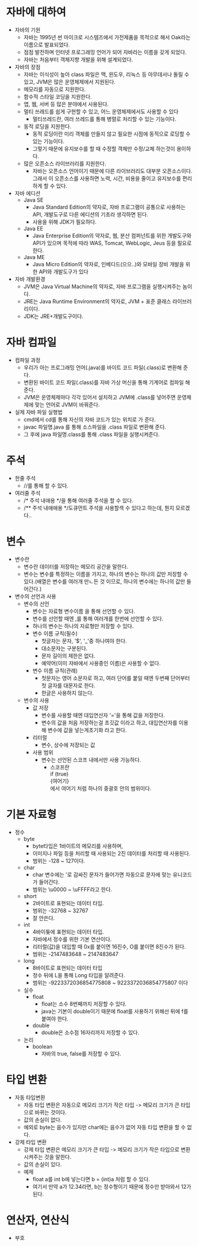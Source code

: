 # 자바에 대하여
- 자바의 기원
    - 자바는 1995년 썬 마이크로 시스템즈에서 가전제품을 목적으로 해서 Oak라는 이름으로 발표되었다.
    - 점점 발전하며 인터넷 프로그래밍 언어가 되어 자바라는 이름을 갖게 되었다.
    - 자바는 처음부터 객체지향 개발을 위해 설계되었다.
- 자바의 장점
    - 자바는 이식성이 높아 class 파일은 맥, 윈도우, 리눅스 등 아무데서나 돌릴 수 있고, JVM은 많은 운영체제에서 지원된다.
    - 메모리를 자동으로 지원한다.
    - 함수적 스타일 코딩을 지원한다.
    - 앱, 웹, 서버 등 많은 분야에서 사용된다.
    - 멀티 쓰레드를 쉽게 구현할 수 있고, 어느 운영체제에서도 사용할 수 있다
        - 멀티쓰레드란, 여러 쓰레드를 통해 병렬로 처리할 수 있는 기능이다.
    - 동적 로딩을 지원한다.
        - 동적 로딩이란 미리 객체를 만들지 않고 필요한 시점에 동적으로 로딩할 수 있는 기능이다.
        - 그렇기 때문에 유지보수를 할 때 수정할 객체만 수정/교체 하는것이 용이하다.
    - 많은 오픈소스 라이브러리를 지원한다.
        - 자바는 오픈소스 언어이기 때문에 다른 라이브러리도 대부분 오픈소스이다. 그래서 이 오픈소스를 사용하면 노력, 시간, 비용을 줄이고 유지보수를 편리하게 할 수 있다.
- 자바 에디션
    - Java SE
        - Java Standard Edition의 약자로, 자바 프로그램이 공통으로 사용하는 API, 개발도구로 다른 에디션의 기초라 생각하면 된다.
        - 사용을 위해 JDK가 필요하다.
    - Java EE
        - Java Enterprise Edition의 약자로, 웹, 분산 컴퍼넌트를 위한 개발도구와 API가 있으며 목적에 따라 WAS, Tomcat, WebLogic, Jeus 등을 필요로 한다.
    - Java ME
        - Java Micro Edition의 약자로, 인베디드(으으..)와 모바일 장비 개발을 위한 API와 개발도구가 있다
- 자바 개발환경
    - JVM은 Java Virtual Machine의 약자로, 자바 프로그램을 실행시켜주는 놈이다.
    - JRE는 Java Runtime Environment의 약자로, JVM + 표준 클래스 라이브러리이다.
    - JDK는 JRE+개발도구이다.
 # 자바 컴파일
- 컴파일 과정
    - 우리가 아는 프로그래밍 언어(.java)를 바이트 코드 파일(.class)로 변환해 준다.
    - 변환된 바이트 코드 파일(.class)를 자바 가상 머신을 통해 기계어로 컴파일 해 준다.
    - JVM은 운영체제마다 각각 있어서 설치하고 JVM에 .class를 넣어주면 운영체제에 맞는 언어로 JVM이 바꿔준다.
- 실제 자바 파일 실행법
    - cmd에서 cd를 통해 자신의 자바 코드가 있는 위치로 가 준다.
    - javac 파일명.java 를 통해 소스파일을 .class 파일로 변환해 준다.
    - 그 후에 java 파일명.class를 통해 .class 파일을 실행시켜준다.
# 주석
- 한줄 주석
    - //를 통해 할 수 있다.
- 여러줄 주석
    - /* 주석 내애용 */을 통해 여러줄 주석을 할 수 있다.
    - /** 주석 내애애용 */도큐먼트 주석을 사용할섹 수 있다고 하는데, 뭔지 모르겠다..
# 변수
- 변수란
    - 변수란 데이터를 저장하는 메모리 공간을 말한다.
    - 변수는 변수를 특정하는 이름을 가지고, 하나의 변수는 하나의 값만 저장할 수 있다.(배열은 변수를 여러개 만ㄴ든 것 이므로, 하나의 변수에는 하나의 값만 들어간다.)
- 변수의 선언과 사용
    - 변수의 선언
        - 변수는 자료형 변수이름 을 통해 선언할 수 있다.
        - 변수를 선언할 때엔 ,를 통해 여러개를 한번에 선언할 수 있다.
        - 하나의 변수는 하나의 자료형만 저장할 수 있다.
        - 변수 이름 규칙(필수)
            - 첫글자는 문자, '$', '_'중 하나여야 한다.
            - 대소문자는 구분된다.
            - 문자 길이의 제한은 없다.
            - 예약어(이미 자바에서 사용중인 이름)은 사용할 수 없다.
        - 변수 이름 규칙(관례)
            - 첫문자는 영어 소문자로 하고, 여러 단어를 붙일 때엔 두번째 단어부터 첫 글자를 대문자로 한다.
            - 한글은 사용하지 않는다.
    - 변수의 사용
        - 값 저장
            - 변수를 사용할 때엔 대입연산자 '='을 통해 값을 저장한다.
            - 변수의 값을 처음 저장하는걸 초깃값 이라고 하고, 대입연산자를 이용해 변수에 값을 넣는게초기화 라고 한다.
        - 리터럴
            - 변수, 상수에 저장되는 값
        - 사용 범위
            - 변수는 선언된 스코프 내에서만 사용 가능하다.
                - 스코프란  
                if (true)  
                {여어기}  
                에서 여어기 처럼 하나의 중괄호 안의 범위이다.
# 기본 자료형
- 정수
    - byte
        - byte타입은 1바이트의 메모리를 사용하며,
        - 이미지나 파일 등을 처리할 때 사용되는 2진 데이터를 처리할 때 사용된다.
        - 범위는 -128 ~ 127이다.
    - char
        - char 변수에는 '로 감싸진 문자가 들어가면 자동으로 문자에 맞는 유니코드가 들어간다.
        - 범위는 \u0000 ~ \uFFFF라고 한다.
    - short
        - 2바이트로 표현되는 데이터 타입.
        - 범위는 -32768 ~ 32767
        - 잘 안쓴다.
    - int
        - 4바이틏에 표현되는 데이터 타입.
        - 자바에서 정수를 위한 기본 연산이다.
        - 리터럴(값)을 대입할 때 0x를 붙이면 16진수, O를 붙이면 8진수가 된다.
        - 범위는 -2147483648 ~ 2147483647
    - long
        - 8바이트로 표현되는 데이터 타입
        - 정수 뒤에 L을 통해 Long 타입을 알려준다.
        - 범위는 -9223372036854775808 ~ 9223372036854775807 이다
    - 실수
        - float
            - float는 소수 8번째까지 저장할 수 있다.
            - java는 기본이 double이기 때문에 float를 사용하기 위해선 뒤에 f를 붙여야 한다.
        - double
            - double은 소수점 16자리까지 저장할 수 있다.
    - 논리
        - boolean
            - 자바의 true, false를 저장할 수 있다.
# 타입 변환
- 자동 타입변환
    - 자동 타입 변환은 자동으로 메모리 크기가 작은 타입 -> 메모리 크기가 큰 타입으로 바뀌는 것이다.
    - 값의 손실이 없다.
    - 예외로 byte는 음수가 있지만 char에는 음수가 없어 자동 타입 변환을 할 수 없다.
- 강제 타입 변환
    - 강제 타입 변환은 메모리 크기가 큰 타입 -> 메모리 크기가 작은 타입으로 변환시켜주는 것을 말한다.
    - 값의 손실이 있다.
    - 예제
        - float a를 int b에 넣는다면 b = (int)a 처럼 할 수 있다.
        - 여기서 만약 a가 12.34라면, b는 정수형이기 때문에 정수만 받아와서 12가 된다.
# 연산자, 연산식
- 부호